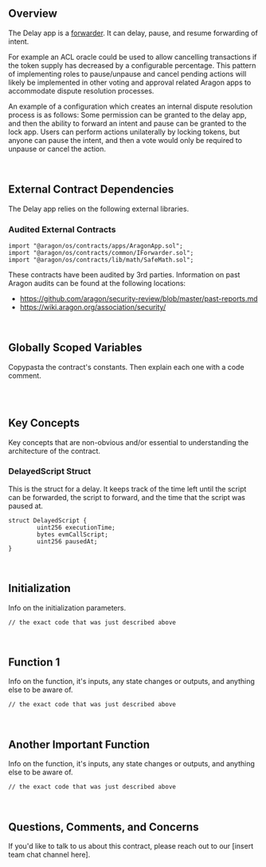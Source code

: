 <br />

## Overview

The Delay app is a [forwarder](https://hack.aragon.org/docs/forwarding-intro). It can delay, pause, and resume forwarding of intent.

For example an ACL oracle could be used to allow cancelling transactions if the token supply has decreased by a configurable percentage. This pattern of implementing roles to pause/unpause and cancel pending actions will likely be implemented in other voting and approval related Aragon apps to accommodate dispute resolution processes.

An example of a configuration which creates an internal dispute resolution process is as follows: Some permission can be granted to the delay app, and then the ability to forward an intent and pause can be granted to the lock app. Users can perform actions unilaterally by locking tokens, but anyone can pause the intent, and then a vote would only be required to unpause or cancel the action.

<br />

## External Contract Dependencies

The Delay app relies on the following external libraries.

### Audited External Contracts

```
import "@aragon/os/contracts/apps/AragonApp.sol";
import "@aragon/os/contracts/common/IForwarder.sol";
import "@aragon/os/contracts/lib/math/SafeMath.sol";
```

These contracts have been audited by 3rd parties. Information on past Aragon audits can be found at the following locations:
- https://github.com/aragon/security-review/blob/master/past-reports.md
- https://wiki.aragon.org/association/security/

<br />

## Globally Scoped Variables

Copypasta the contract's constants. Then explain each one with a code comment.
```
```

<br />

## Key Concepts

Key concepts that are non-obvious and/or essential to understanding the architecture of the contract.

### DelayedScript Struct

This is the struct for a delay. It keeps track of the time left until the script can be forwarded, the script to forward, and the time that the script was paused at.
```
struct DelayedScript {
		uint256 executionTime;
		bytes evmCallScript;
		uint256 pausedAt;
}
```

<br />

## Initialization

Info on the initialization parameters.
```
// the exact code that was just described above
```

<br />

## Function 1

Info on the function, it's inputs, any state changes or outputs, and anything else to be aware of.
```
// the exact code that was just described above
```

<br />

## Another Important Function

Info on the function, it's inputs, any state changes or outputs, and anything else to be aware of.
```
// the exact code that was just described above
```

<br />

## Questions, Comments, and Concerns

If you'd like to talk to us about this contract, please reach out to our [insert team chat channel here].

<br />
